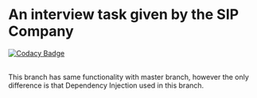 # An interview task given by the SIP Company

[![Codacy Badge](https://api.codacy.com/project/badge/Grade/cfe76291efb24d9c92cd0ee0b2054bdc)](https://www.codacy.com?utm_source=github.com&amp;utm_medium=referral&amp;utm_content=mirjalal/SIP-Task&amp;utm_campaign=Badge_Grade)

<br>
This branch has same functionality with master branch, however the only difference is that Dependency Injection used in this branch.